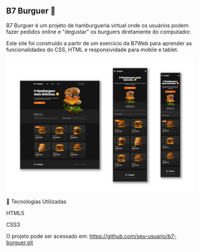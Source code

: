 ## B7 Burguer 🍔

B7 Burguer é um projeto de hamburgueria virtual onde os usuários podem fazer pedidos online e "degustar" os burguers diretamente do computador.

Este site foi construído a partir de um exercício da B7Web para aprender as funcionalidades do CSS, HTML e responsividade para mobile e tablet.

![B7 Burguer](assets/images/layout.png)


🚀 Tecnologias Utilizadas

HTML5

CSS3

O projeto pode ser acessado em: https://github.com/seu-usuario/b7-burguer.git
   
